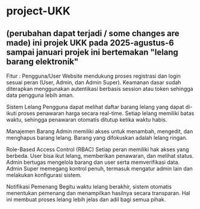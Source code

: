 # project-UKK
(perubahan dapat terjadi / some changes are made)
ini projek UKK pada 2025-agustus-6 sampai januari projek ini bertemakan "lelang barang elektronik"
--------------------------------------------------------------------------------------------------------------------
Fitur :
Pengguna/User
Website mendukung proses registrasi dan login sesuai peran (User, Admin, dan Admin Super). Keamanan dasar sudah diterapkan menggunakan autentikasi berbasis session atau token sehingga data pengguna lebih aman.

Sistem Lelang
Pengguna dapat melihat daftar barang lelang yang dapat di-ikuti proses penawaran harga secara real-time. Setiap lelang memiliki batas waktu, sehingga penawaran otomatis ditutup ketika waktu habis.

Manajemen Barang
Admin memiliki akses untuk menambah, mengedit, dan menghapus barang lelang. Barang yang difokuskan adalah lelang ringan.

Role-Based Access Control (RBAC)
Setiap peran memiliki hak akses yang berbeda. User bisa ikut lelang, memberikan penawaran, dan melihat status. Admin bertugas mengelola barang dan user serta memverifikasi data. Admin Super memegang kontrol penuh, termasuk mengatur admin lain dan melakukan konfigurasi sistem.

Notifikasi Pemenang
Begitu waktu lelang berakhir, sistem otomatis menentukan pemenang dan menampilkan hasilnya secara transparan. Hal ini membuat proses lelang lebih jelas dan adil bagi semua pihak.
